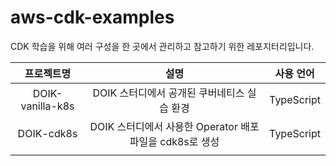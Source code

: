 # aws-cdk-examples

CDK 학습을 위해 여러 구성을 한 곳에서 관리하고 참고하기 위한 레포지터리입니다.

|    프로젝트명    |                           설명                           | 사용 언어  |
| :--------------: | :------------------------------------------------------: | :--------: |
| DOIK-vanilla-k8s |       DOIK 스터디에서 공개된 쿠버네티스 실습 환경        | TypeScript |
|    DOIK-cdk8s    | DOIK 스터디에서 사용한 Operator 배포 파일을 cdk8s로 생성 | TypeScript |
|                  |                                                          |            |